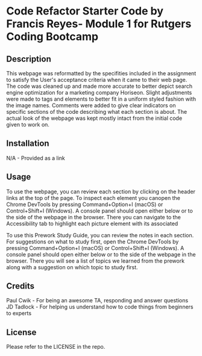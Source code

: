 # Code Refactor Starter Code by Francis Reyes- Module 1 for Rutgers Coding Bootcamp

## Description

This webpage was reformatted by the specifities included in the assignment to satisfy the User's acceptance criteria when it came to their web page. The code was cleaned up and made more accurate to better depict search engine optimization for a marketing company Horiseon. Slight adjustments were made to tags and elements to better fit in a uniform styled fashion with the image names. Comments were added to give clear indicators on specific sections of the code describing what each section is about. The actual look of the webpage was kept mostly intact from the initial code given to work on.

## Installation

N/A - Provided as a link

## Usage

To use the webpage, you can review each section by clicking on the header links at the top of the page. To inspect each element you canopen the Chrome DevTools by pressing Command+Option+I (macOS) or Control+Shift+I (Windows). A console panel should open either below or to the side of the webpage in the browser. There you can navigate to the Accessibility tab to highlight each picture element with its associated 

To use this Prework Study Guide, you can review the notes in each section. For suggestions on what to study first, open the Chrome DevTools by pressing Command+Option+I (macOS) or Control+Shift+I (Windows). A console panel should open either below or to the side of the webpage in the browser. There you will see a list of topics we learned from the prework along with a suggestion on which topic to study first.

## Credits

Paul Cwik - For being an awesome TA, responding and answer questions
JD Tadlock - For helping us understand how to code things from beginners to experts

## License

Please refer to the LICENSE in the repo.
